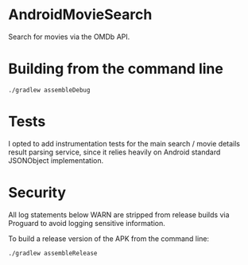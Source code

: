 # AndroidMovieSearch
Search for movies via the OMDb API.

# Building from the command line

```
./gradlew assembleDebug
```

# Tests

I opted to add instrumentation tests for the main search / movie details
result parsing service, since it relies heavily on Android standard
JSONObject implementation.

# Security

All log statements below WARN are stripped from release builds via Proguard
to avoid logging sensitive information.

To build a release version of the APK from the command line:

```
./gradlew assembleRelease
```
